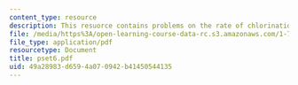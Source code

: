 ```yaml
---
content_type: resource
description: This resuorce contains problems on the rate of chlorination and pH.
file: /media/https%3A/open-learning-course-data-rc.s3.amazonaws.com/1-76-aquatic-chemistry-fall-2005/49a28983d6594a070942b41450544135_pset6.pdf
file_type: application/pdf
resourcetype: Document
title: pset6.pdf
uid: 49a28983-d659-4a07-0942-b41450544135
---
```

